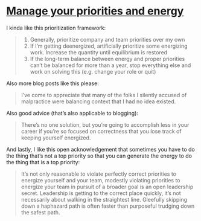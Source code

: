 # [Manage your priorities and energy](https://lethain.com/frameworks-decision-making/)

I kinda like this prioritization framework:

> 1. Generally, prioritize company and team priorities over my own
> 2. If I’m getting deenergized, artificially prioritize some energizing work. Increase the quantity until equilibrium is restored
> 3. If the long-term balance between energy and proper priorities can’t be balanced for more than a year, stop everything else and work on solving this (e.g. change your role or quit)

Also more blog posts like this please:

> I’ve come to appreciate that many of the folks I silently accused of malpractice were balancing context that I had no idea existed.

Also good advice (that’s also applicable to blogging):

> There’s no one solution, but you’re going to accomplish less in your career if you’re so focused on correctness that you lose track of keeping yourself energized.

And lastly, I like this open acknowledgement that sometimes you have to do the thing that’s not a top priority so that you can generate the energy to do the thing that is a top priority:

> It’s not only reasonable to violate perfectly correct priorities to energize yourself and your team, modestly violating priorities to energize your team in pursuit of a broader goal is an open leadership secret. Leadership is getting to the correct place quickly, it’s not necessarily about walking in the straightest line. Gleefully skipping down a haphazard path is often faster than purposeful trudging down the safest path.